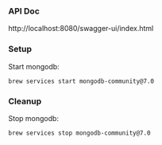 ### API Doc
http://localhost:8080/swagger-ui/index.html

### Setup
Start mongodb: 
```
brew services start mongodb-community@7.0
```

### Cleanup
Stop mongodb: 
```
brew services stop mongodb-community@7.0
```